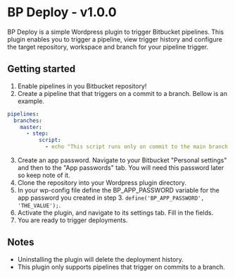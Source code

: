 # BP Deploy - v1.0.0

BP Deploy is a simple Wordpress plugin to trigger Bitbucket pipelines. This plugin enables you to trigger a pipeline, view trigger history and configure the target repository, workspace and branch for your pipeline trigger.

## Getting started

1. Enable pipelines in you Bitbucket repository!
2. Create a pipeline that that triggers on a commit to a branch. Bellow is an example.

```yml
pipelines:
  branches:
    master:
      - step:
          script:
            - echo "This script runs only on commit to the main branch."
```

3. Create an app password. Navigate to your Bitbucket "Personal settings" and then to the "App passwords" tab. You will need this password later so keep note of it.
4. Clone the repository into your Wordpress plugin directory.
5. In your wp-config file define the BP_APP_PASSWORD variable for the app password you created in step 3. `define('BP_APP_PASSWORD', 'THE_VALUE');`.
6. Activate the plugin, and navigate to its settings tab. Fill in the fields.
7. You are ready to trigger deployments.

## Notes

- Uninstalling the plugin will delete the deployment history.
- This plugin only supports pipelines that trigger on commits to a branch.

